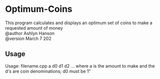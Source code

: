 # Optimum-Coins

This program calculates and displays an optimum set of coins to make a requested amount of money                                                                                                                                      
@author Ashlyn Hanson                                                                                                                      
@version March 7 202

## Usage

Usage: filename.cpp a d0 d1 d2 ... where a is the amount to make and the d's are coin denominations; d0 must be 1"
